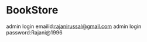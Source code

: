 # BookStore
admin login emailid:rajanirussal@gmail.com
admin login password:Rajani@1996














